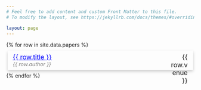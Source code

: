 ```yaml
---
# Feel free to add content and custom Front Matter to this file.
# To modify the layout, see https://jekyllrb.com/docs/themes/#overriding-theme-defaults

layout: page
---
```


<script type="text/javascript" src="/js/jquery.min.js" ></script>

<div>
    {% for row in site.data.papers %}
        <div class="paper_row">
            <div class="paper_title">
                <a href="{{ row.paper_url }}" target="_blank">{{ row.title }}</a>
            </div>
            <div class="paper_venue">
                {{ row.venue }}
            </div>
            <div class="paper_author">
                {{ row.author }}
            </div>
            <div class="paper_year">
                {{ row.year }}
            </div>
        </div>
    {% endfor %}
</div>

<style type="text/css">
    .year_header {
        font-size: 2em;
        margin-top: 1.0em;
        margin-bottom: 0.5em;
    }

    .paper_row {
        margin: 0.5em 0.25em 0.5em 0.25em;
        padding: 0.5em 1.0em 0.5em 1.0em;
        box-shadow: 0 4px 8px 0 rgba(0,0,0,0.2);
        transition: 0.3s;
    }

    .paper_row:hover {
        box-shadow: 0 8px 16px 0 rgba(0,0,0,0.2);
    }

    .paper_title {
        float: left;
        width: 90%;
    }

    .paper_title a {
        font-size: 1.25em;
        color: blue;
    }

    .paper_venue{
        font-size: 1.25em;
        float: right;
        width: 10%;
        text-align: right;
    }

    .paper_year {
        display: none
    }

    .paper_author {
        color: grey;
        font-style: italic;
    }
</style>

<script type="text/javascript">
    var sort_by_year = function(a, b) {
        return a.getElementsByClassName("paper_year")[0].innerText.localeCompare(b.getElementsByClassName("paper_year")[0].innerText);
    }

    var sort_by_venue = function(a, b) {
        return a.getElementsByClassName("paper_venue")[0].innerText.localeCompare(b.getElementsByClassName("paper_venue")[0].innerText);
    }

    var paper_list = $(".paper_row").get();
    paper_list.sort(sort_by_venue);
    paper_list.sort(sort_by_year);

    var curr_year = paper_list[0].getElementsByClassName("paper_year")[0].innerText
    paper_list[0].parentNode.appendChild($.parseHTML(`<div class="year_header">${curr_year}<hr></div>`)[0])
    var prev_year = curr_year
    for (var i = 0; i < paper_list.length; i++) {
        curr_year = paper_list[i].getElementsByClassName("paper_year")[0].innerText
        if (curr_year != prev_year) {
            paper_list[i].parentNode.appendChild($.parseHTML(`<div class="year_header">${curr_year}<hr></div>`)[0])
        }
        paper_list[i].parentNode.appendChild(paper_list[i]);
        prev_year = curr_year
    }
</script>
